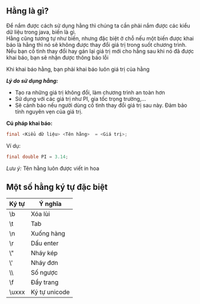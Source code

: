 ## Hằng là gì?
Để nắm được cách sử dụng hằng thì chúng ta cần phải nắm được các kiểu dữ liệu trong java, biến là gì.  
Hằng cũng tương tự như biến, nhưng đặc biệt ở chỗ nếu một biến được khai báo là hằng thì nó sẽ không được thay đổi giá trị trong suốt chương trình. Nếu bạn cố tình thay đổi hay gán lại giá trị mới cho hằng sau khi nó đã được khai báo, bạn sẽ nhận được thông báo lỗi  

Khi khai báo hằng, bạn phải khai báo luôn giá trị của hằng  

***Lý do sử dụng hằng:***
- Tạo ra những giá trị không đổi, làm chương trình an toàn hơn
- Sử dụng với các giá trị như PI, gia tốc trọng trường,...
- Sẽ cảnh báo nếu người dùng cố tình thay đổi giá trị sau này. Đảm bảo tính nguyên vẹn của giá trị.

**Cú pháp khai báo:**
```java
final <Kiểu dữ liệu> <Tên hằng>  = <Giá trị>;
```

Ví dụ:
```Java
final double PI = 3.14;
```

*Lưu ý:* Tên hằng luôn được viết in hoa

## Một số hằng ký tự đặc biệt

| Ký tự | Ý nghĩa |
| --- | --- |
| \b | Xóa lùi |
| \t | Tab |
| \n | Xuống hàng |
| \r | Dấu enter |
| \\" | Nháy kép |
| \\' | Nháy đơn |
| \\\ | Số ngược |
| \f | Đẩy trang |
| \uxxx | Ký tự unicode |